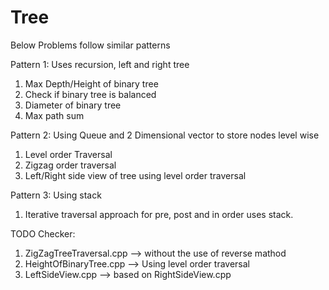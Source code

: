 # Tree

Below Problems follow similar patterns

Pattern 1: Uses recursion, left and right tree
  1. Max Depth/Height of binary tree
  2. Check if binary tree is balanced
  3. Diameter of binary tree
  4. Max path sum

Pattern 2: Using Queue and 2 Dimensional vector to store nodes level wise
  1. Level order Traversal
  2. Zigzag order traversal
  3. Left/Right side view of tree using level order traversal

Pattern 3: Using stack
  1. Iterative traversal approach for pre, post and in order uses stack.


TODO Checker:
1. ZigZagTreeTraversal.cpp  --> without the use of reverse mathod
2. HeightOfBinaryTree.cpp   --> Using level order traversal
3. LeftSideView.cpp         --> based on RightSideView.cpp
